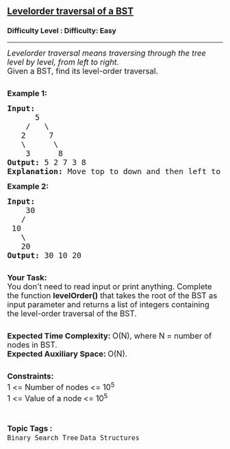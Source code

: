 <h2><a href="https://www.geeksforgeeks.org/problems/levelorder-traversal-of-a-bst/1?page=10&category=Linked%20List,Binary%20Search%20Tree,Heap&sortBy=submissions">Levelorder traversal of a BST</a></h2><h3>Difficulty Level : Difficulty: Easy</h3><hr><div class="problems_problem_content__Xm_eO"><p><em><span style="font-size:18px">Levelorder traversal means traversing through the tree level by level, from left to right.</span></em><br>
<span style="font-size:18px">Given a BST, find its level-order traversal.&nbsp;</span></p>

<p><br>
<span style="font-size:18px"><strong>Example 1:</strong></span></p>

<pre><span style="font-size:18px"><strong>Input:
</strong>      5
&nbsp;   /   \
&nbsp;  2     7
&nbsp;  \      \
&nbsp;   3      8
<strong>Output: </strong>5 2 7 3 8</span>
<strong><span style="font-size:18px">Explanation: </span></strong><span style="font-size:18px">Move top to down and then left to right and keep printing elements.</span>
</pre>

<p><span style="font-size:18px"><strong>Example 2:</strong></span></p>

<pre><span style="font-size:18px"><strong>Input:
</strong>&nbsp;  &nbsp;30
 &nbsp; /
&nbsp;10
 &nbsp; \ 
&nbsp;  20
<strong>Output: </strong>30 10 20
</span></pre>

<p><br>
<span style="font-size:18px"><strong>Your Task:</strong></span><br>
<span style="font-size:18px">You don't need to read input or print anything. Complete the function&nbsp;</span><span style="font-size:18px"><strong>levelOrder()</strong></span><span style="font-size:18px">&nbsp;that takes the root of the BST as input parameter and returns a list of integers containing the level-order traversal of the BST.</span></p>

<p><br>
<span style="font-size:18px"><strong>Expected Time Complexity:&nbsp;</strong>O(N), where N = number of nodes in BST.<br>
<strong>Expected Auxiliary Space:&nbsp;</strong>O(N).</span></p>

<p><br>
<span style="font-size:18px"><strong>Constraints:</strong><br>
1 &lt;= Number of nodes &lt;= 10<sup>5</sup><br>
1 &lt;= Value of a node<sub>&nbsp;</sub>&lt;= 10<sup>5</sup></span></p>
</div><br><p><span style=font-size:18px><strong>Topic Tags : </strong><br><code>Binary Search Tree</code>&nbsp;<code>Data Structures</code>&nbsp;